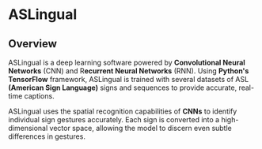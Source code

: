 # ASLingual
## Overview

ASLingual is a deep learning software powered by **Convolutional Neural Networks** (CNN) and R**ecurrent Neural Networks** (RNN). Using **Python's TensorFlow** framework, ASLingual is trained with several datasets of ASL **(American Sign Language)** signs and sequences to provide accurate, real-time captions.


ASLingual uses the spatial recognition capabilities of **CNNs** to identify individual sign gestures accurately. Each sign is converted into a high-dimensional vector space, allowing the model to discern even subtle differences in gestures.
